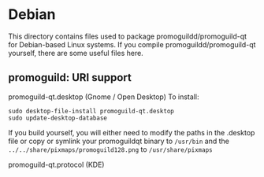 
Debian
====================
This directory contains files used to package promoguildd/promoguild-qt
for Debian-based Linux systems. If you compile promoguildd/promoguild-qt yourself, there are some useful files here.

## promoguild: URI support ##


promoguild-qt.desktop  (Gnome / Open Desktop)
To install:

	sudo desktop-file-install promoguild-qt.desktop
	sudo update-desktop-database

If you build yourself, you will either need to modify the paths in
the .desktop file or copy or symlink your promoguildqt binary to `/usr/bin`
and the `../../share/pixmaps/promoguild128.png` to `/usr/share/pixmaps`

promoguild-qt.protocol (KDE)


